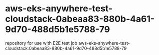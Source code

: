 # aws-eks-anywhere-test-cloudstack-0abeaa83-880b-4a61-9d70-488d5b1e5788-79
repository for use with E2E test job aws-eks-anywhere-test-cloudstack:0abeaa83-880b-4a61-9d70-488d5b1e5788-79
